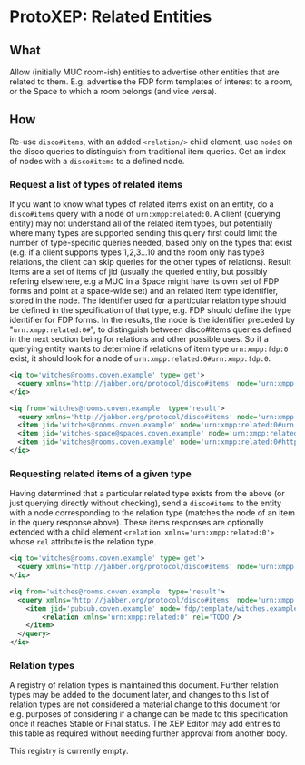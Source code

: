 # ProtoXEP: Related Entities

## What

Allow (initially MUC room-ish) entities to advertise other entities that are related to them. E.g. advertise the FDP form templates of interest to a room, or the Space to which a room belongs (and vice versa).

## How

Re-use `disco#items`, with an added `<relation/>` child element, use `node`s on the disco queries to distinguish from traditional item queries. Get an index of nodes with a `disco#items` to a defined node.

### Request a list of types of related items

If you want to know what types of related items exist on an entity, do a `disco#items` query with a node of `urn:xmpp:related:0`. A client (querying entity) may not understand all of the related item types, but potentially where many types are supported sending this query first could limit the number of type-specific queries needed, based only on the types that exist (e.g. if a client supports types 1,2,3...10 and the room only has type3 relations, the client can skip queries for the other types of relations). Result items are a set of items of jid (usually the queried entity, but possibly refering elsewhere, e.g a MUC in a Space might have its own set of FDP forms and point at a space-wide set) and an related item type identifier, stored in the node. The identifier used for a particular relation type should be defined in the specification of that type, e.g. FDP should define the type identifier for FDP forms. In the results, the node is the identifier preceded by "`urn:xmpp:related:0#`", to distinguish between disco#items queries defined in the next section being for relations and other possible uses. So if a querying entity wants to determine if relations of item type `urn:xmpp:fdp:0` exist, it should look for a node of `urn:xmpp:related:0#urn:xmpp:fdp:0`.

```xml
<iq to='witches@rooms.coven.example' type='get'>
  <query xmlns='http://jabber.org/protocol/disco#items' node='urn:xmpp:related:0'/>
</iq>
```

```xml
<iq from='witches@rooms.coven.example' type='result'>
  <query xmlns='http://jabber.org/protocol/disco#items' node='urn:xmpp:related:0'>
  <item jid='witches@rooms.coven.example' node='urn:xmpp:related:0#urn:xmpp:fdp:0'/>
  <item jid='witches-space@spaces.coven.example' node='urn:xmpp:related:0#urn:xmpp:fdp:0'/>
  <item jid='witches@rooms.coven.example' node='urn:xmpp:related:0#http://jabber.org/protocol/muc'/>
</iq>
```

### Requesting related items of a given type

Having determined that a particular related type exists from the above (or just querying directly without checking), send a `disco#items` to the entity with a node corresponding to the relation type (matches the node of an item in the query response above). These items responses are optionally extended with a child element `<relation xmlns='urn:xmpp:related:0'>` whose `rel` attribute is the relation type.

```xml
<iq to='witches@rooms.coven.example' type='get'>
  <query xmlns='http://jabber.org/protocol/disco#items' node='urn:xmpp:related:0#urn:xmpp:fdp:0'/>
</iq>
```

```xml
<iq from='witches@rooms.coven.example' type='result'>
  <query xmlns='http://jabber.org/protocol/disco#items' node='urn:xmpp:related:0#urn:xmpp:fdp:0'>
    <item jid='pubsub.coven.example' node='fdp/template/witches.example/accidentreport'>
        <relation xmlns='urn:xmpp:related:0' rel='TODO'/>
    </item>
  </query>
</iq>
```

### Relation types

A registry of relation types is maintained this document. Further relation types may be added to the document later, and changes to this list of relation types are not considered a material change to this document for e.g. purposes of considering if a change can be made to this specification once it reaches Stable or Final status. The XEP Editor may add entries to this table as required without needing further approval from another body.

This registry is currently empty.
